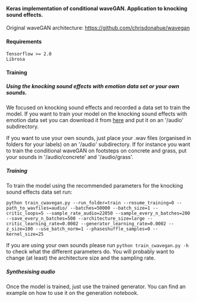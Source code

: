 #### Keras implementation of conditional waveGAN. Application to knocking sound effects.

Original waveGAN architecture: https://github.com/chrisdonahue/wavegan

#### Requirements
```
Tensorflow >= 2.0
Librosa
```

#### Training

##### Using the knocking sound effects with emotion data set or your own sounds.

We focused on knocking sound effects and recorded a data set to train the model. If you want to train your model on the knocking sound effects with emotion data set you can download it from [here](https://zenodo.org/record/3668503) and put it on an '/audio' subdirectory.

If you want to use your own sounds, just place your .wav files (organised in folders for your labels) on an '/audio' subdirectory. If for instance you want to train the conditional waveGAN on footsteps on concrete and grass, put your sounds in '/audio/concrete' and '/audio/grass'.

##### Training

To train the model using the recommended parameters for the knocking sound effects data set run:

```
python train_cwavegan.py --run_folder=train --resume_training=0 --path_to_wavfiles=audio/ --batches=50000 --batch_size=1 --critic_loops=5 --sample_rate_audio=22050 --sample_every_n_batches=200 --save_every_n_batches=500 --architecture_size=large --critic_learning_rate=0.0002 --generator_learning_rate=0.0002 --z_size=100 --use_batch_norm=1 --phaseshuffle_samples=0 --kernel_size=25
```

If you are using your own sounds please run ``` python train_cwavegan.py -h ``` to check what the different parameters do. You will probably want to change (at least) the architecture size and the sampling rate.

##### Synthesising audio

Once the model is trained, just use the trained generator. You can find an example on how to use it on the generation notebook.
